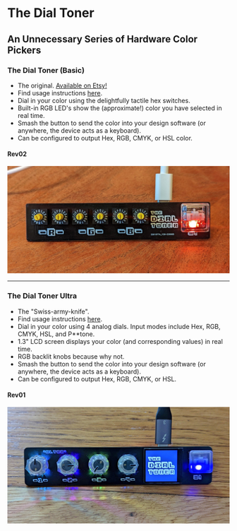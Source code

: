 # The Dial Toner

## An Unnecessary Series of Hardware Color Pickers

### The Dial Toner (Basic)

- The original. [Available on Etsy!](https://www.etsy.com/listing/1327220837/the-dial-toner-a-tactile-mechanical)
- Find usage instructions [here](/basic).
- Dial in your color using the delightfully tactile hex switches.
- Built-in RGB LED's show the (approximate!) color you have selected in real time.
- Smash the button to send the color into your design software (or anywhere, the device acts as a keyboard).
- Can be configured to output Hex, RGB, CMYK, or HSL color.

#### Rev02 

![Dial Toner Rev02 Board](.docs/dial_toner.jpg)

----------

### The Dial Toner Ultra

- The "Swiss-army-knife".
- Find usage instructions [here](/ultra).
- Dial in your color using 4 analog dials. Input modes include Hex, RGB, CMYK, HSL, and P**tone.
- 1.3" LCD screen displays your color (and corresponding values) in real time.
- RGB backlit knobs because why not.
- Smash the button to send the color into your design software (or anywhere, the device acts as a keyboard).
- Can be configured to output Hex, RGB, CMYK, or HSL.

#### Rev01

![Dial Toner Ultra Rev01 Board](.docs/dial_toner_ultra.jpg)

